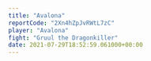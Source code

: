 ```yaml
---
title: "Avalona"
reportCode: "2Xn4hZpJvRWtL7zC"
player: "Avalona"
fight: "Gruul the Dragonkiller"
date: 2021-07-29T18:52:59.061000+00:00
---
```

